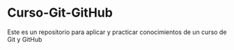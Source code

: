 # Curso-Git-GitHub
Este es un repositorio para aplicar y practicar conocimientos de un curso de Git y GitHub
